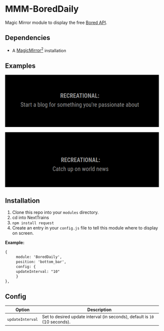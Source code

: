 # MMM-BoredDaily
Magic Mirror module to display the free [Bored API](https://www.boredapi.com/).

## Dependencies
  * A [MagicMirror<sup>2</sup>](https://github.com/MichMich/MagicMirror) installation


## Examples
![name-of-you-image](https://github.com/CptMeetKat/BoredDaily/blob/main/screenshots/Recreational%20Idea%201.png)

![name-of-you-image](https://github.com/CptMeetKat/BoredDaily/blob/main/screenshots/Recreational%20Idea%202.png)



## Installation
  1. Clone this repo into your `modules` directory.
  2. cd into NextTrains
  3. ```npm install request```
  4. Create an entry in your `config.js` file to tell this module where to display on screen.
  
 **Example:**
```
{
     module: 'BoredDaily',
     position: 'bottom_bar',
     config: {
     updateInterval: "10"
     }
},
```

## Config
| **Option** | **Description** |
| --- | --- |
| `updateInterval` | Set to desired update interval (in seconds), default is `10` (10 seconds). |

